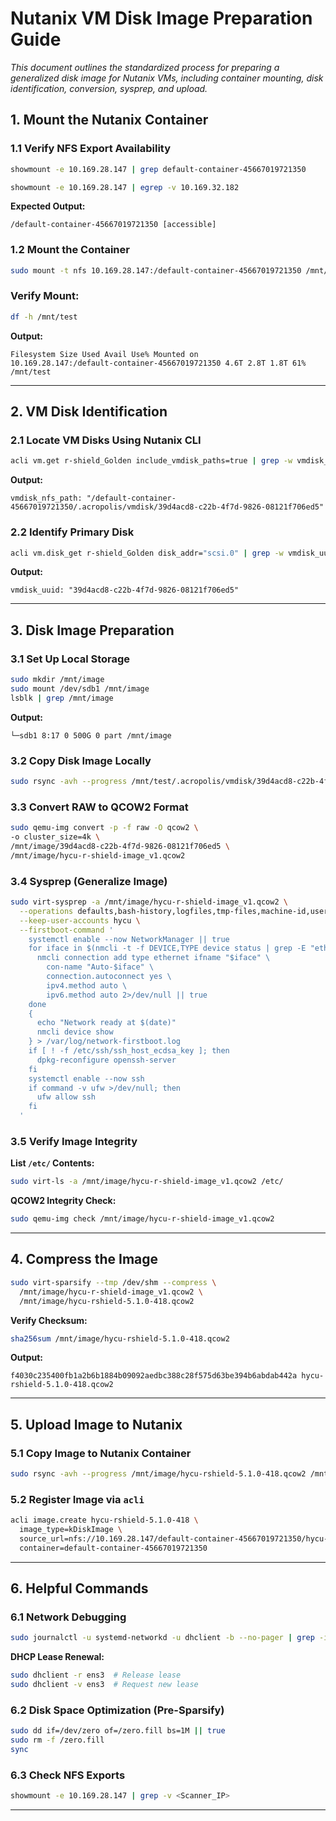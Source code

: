 # Nutanix VM Disk Image Preparation Guide

*This document outlines the standardized process for preparing a generalized disk image for Nutanix VMs, including container mounting, disk identification, conversion, sysprep, and upload.*

## **1\. Mount the Nutanix Container**

### **1.1 Verify NFS Export Availability**

```bash
showmount -e 10.169.28.147 | grep default-container-45667019721350
```
```bash
showmount -e 10.169.28.147 | egrep -v 10.169.32.182
```

****Expected Output:****

`/default-container-45667019721350 [accessible]`

### **1.2 Mount the Container**

```bash
sudo mount -t nfs 10.169.28.147:/default-container-45667019721350 /mnt/test
```

### ****Verify Mount:****

```bash
df -h /mnt/test
```

******Output:******

`Filesystem Size Used Avail Use% Mounted on`  
`10.169.28.147:/default-container-45667019721350 4.6T 2.8T 1.8T 61% /mnt/test`

* * *

## **2\. VM Disk Identification**

### **2.1 Locate VM Disks Using Nutanix CLI**

```bash
acli vm.get r-shield_Golden include_vmdisk_paths=true | grep -w vmdisk_nfs_path
```

****Output:****

`vmdisk_nfs_path: "/default-container-45667019721350/.acropolis/vmdisk/39d4acd8-c22b-4f7d-9826-08121f706ed5"`

### **2.2 Identify Primary Disk**

```bash
acli vm.disk_get r-shield_Golden disk_addr="scsi.0" | grep -w vmdisk_uuid
```

****Output:****

`vmdisk_uuid: "39d4acd8-c22b-4f7d-9826-08121f706ed5"`

* * *

## **3\. Disk Image Preparation**

### **3.1 Set Up Local Storage**

```bash
sudo mkdir /mnt/image  
sudo mount /dev/sdb1 /mnt/image  
lsblk | grep /mnt/image
```

****Output:****

`└─sdb1 8:17 0 500G 0 part /mnt/image`

### **3.2 Copy Disk Image Locally**

```bash
sudo rsync -avh --progress /mnt/test/.acropolis/vmdisk/39d4acd8-c22b-4f7d-9826-08121f706ed5 /mnt/image/
```

### **3.3 Convert RAW to QCOW2 Format**

```bash
sudo qemu-img convert -p -f raw -O qcow2 \  
-o cluster_size=4k \  
/mnt/image/39d4acd8-c22b-4f7d-9826-08121f706ed5 \  
/mnt/image/hycu-r-shield-image_v1.qcow2
```

### **3.4 Sysprep (Generalize Image)**

```bash
sudo virt-sysprep -a /mnt/image/hycu-r-shield-image_v1.qcow2 \
  --operations defaults,bash-history,logfiles,tmp-files,machine-id,user-account \
  --keep-user-accounts hycu \
  --firstboot-command '
    systemctl enable --now NetworkManager || true
    for iface in $(nmcli -t -f DEVICE,TYPE device status | grep -E "ethernet|enp|ens" | cut -d: -f1); do
      nmcli connection add type ethernet ifname "$iface" \
        con-name "Auto-$iface" \
        connection.autoconnect yes \
        ipv4.method auto \
        ipv6.method auto 2>/dev/null || true
    done
    {
      echo "Network ready at $(date)"
      nmcli device show
    } > /var/log/network-firstboot.log
    if [ ! -f /etc/ssh/ssh_host_ecdsa_key ]; then
      dpkg-reconfigure openssh-server
    fi
    systemctl enable --now ssh
    if command -v ufw >/dev/null; then
      ufw allow ssh
    fi
  '
```

### **3.5 Verify Image Integrity**

****List `/etc/` Contents:****

```bash
sudo virt-ls -a /mnt/image/hycu-r-shield-image_v1.qcow2 /etc/
```

******QCOW2 Integrity Check:******

```bash
sudo qemu-img check /mnt/image/hycu-r-shield-image_v1.qcow2
```

* * *

## **4\. Compress the Image**

```bash
sudo virt-sparsify --tmp /dev/shm --compress \
  /mnt/image/hycu-r-shield-image_v1.qcow2 \
  /mnt/image/hycu-rshield-5.1.0-418.qcow2
```

****Verify Checksum:****

```bash
sha256sum /mnt/image/hycu-rshield-5.1.0-418.qcow2
```

******Output:******

`f4030c235400fb1a2b6b1884b09092aedbc388c28f575d63be394b6abdab442a hycu-rshield-5.1.0-418.qcow2`

* * *

## **5\. Upload Image to Nutanix**

### **5.1 Copy Image to Nutanix Container**

```bash
sudo rsync -avh --progress /mnt/image/hycu-rshield-5.1.0-418.qcow2 /mnt/test/
```

### **5.2 Register Image via `acli`**

```bash
acli image.create hycu-rshield-5.1.0-418 \
  image_type=kDiskImage \
  source_url=nfs://10.169.28.147/default-container-45667019721350/hycu-rshield-5.1.0-418.qcow2 \
  container=default-container-45667019721350
```

* * *

## **6\. Helpful Commands**

### **6.1 Network Debugging**

```bash
sudo journalctl -u systemd-networkd -u dhclient -b --no-pager | grep -i "dhcp\|ens3"
```

****DHCP Lease Renewal:****

```bash
sudo dhclient -r ens3  # Release lease  
sudo dhclient -v ens3  # Request new lease  
```

### **6.2 Disk Space Optimization (Pre-Sparsify)**

```bash
sudo dd if=/dev/zero of=/zero.fill bs=1M || true  
sudo rm -f /zero.fill  
sync  
```

### **6.3 Check NFS Exports**

```bash
showmount -e 10.169.28.147 | grep -v <Scanner_IP>
```

* * *

&nbsp;
